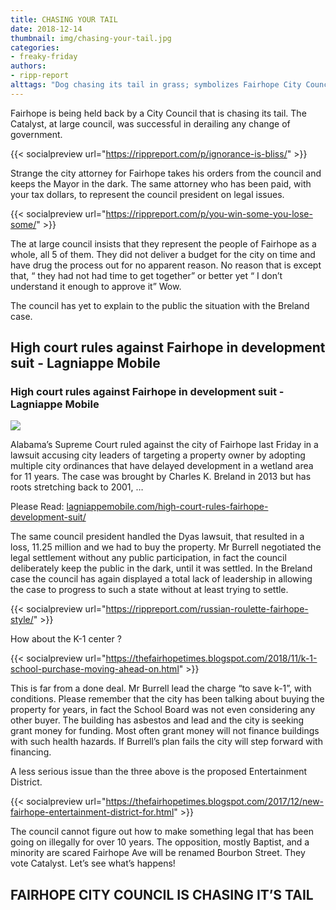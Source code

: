 ```yaml
---
title: CHASING YOUR TAIL
date: 2018-12-14
thumbnail: img/chasing-your-tail.jpg
categories:
- freaky-friday
authors:
- ripp-report
alttags: "Dog chasing its tail in grass; symbolizes Fairhope City Council’s unproductive actions described in this article"
---
```

Fairhope is being held back by a City Council that is chasing its tail. The Catalyst, at large council, was successful in derailing any change of government.

{{< socialpreview url="https://rippreport.com/p/ignorance-is-bliss/" >}}

Strange the city attorney for Fairhope takes his orders from the council and keeps the Mayor in the dark. The same attorney who has been paid, with your tax dollars, to represent the council president on legal issues.

{{< socialpreview url="https://rippreport.com/p/you-win-some-you-lose-some/" >}}

The at large council insists that they represent the people of Fairhope as a whole, all 5 of them. They did not deliver a budget for the city on time and have drug the process out for no apparent reason. No reason that is except that, “ they had not had time to get together” or better yet “ I don’t understand it enough to approve it” Wow.

The council has yet to explain to the public the situation with the Breland case.

## High court rules against Fairhope in development suit - Lagniappe Mobile

### High court rules against Fairhope in development suit - Lagniappe Mobile

![](https://lagniappemobile.com/wp-content/uploads/2015/12/BB_Fairhope.jpg)

Alabama’s Supreme Court ruled against the city of Fairhope last Friday in a lawsuit accusing city leaders of targeting a property owner by adopting multiple city ordinances that have delayed development in a wetland area for 11 years. The case was brought by Charles K. Breland in 2013 but has roots stretching back to 2001, …

Please Read: [lagniappemobile.com/high-court-rules-fairhope-development-suit/](https://lagniappemobile.com/high-court-rules-fairhope-development-suit/)

The same council president handled the Dyas lawsuit, that resulted in a loss, 11.25 million and we had to buy the property. Mr Burrell negotiated the legal settlement without any public participation, in fact the council deliberately keep the public in the dark, until it was settled. In the Breland case the council has again displayed a total lack of leadership in allowing the case to progress to such a state without at least trying to settle.

{{< socialpreview url="https://rippreport.com/russian-roulette-fairhope-style/" >}}

How about the K-1 center ?

{{< socialpreview url="https://thefairhopetimes.blogspot.com/2018/11/k-1-school-purchase-moving-ahead-on.html" >}}

This is far from a done deal. Mr Burrell lead the charge “to save k-1”, with conditions. Please remember that the city has been talking about buying the property for years, in fact the School Board was not even considering any other buyer. The building has asbestos and lead and the city is seeking grant money for funding. Most often grant money will not finance buildings with such health hazards. If Burrell’s plan fails the city will step forward with financing.

A less serious issue than the three above is the proposed Entertainment District.

{{< socialpreview url="https://thefairhopetimes.blogspot.com/2017/12/new-fairhope-entertainment-district-for.html" >}}

The council cannot figure out how to make something legal that has been going on illegally for over 10 years. The opposition, mostly Baptist, and a minority are scared Fairhope Ave will be renamed Bourbon Street. They vote Catalyst. Let’s see what’s happens!

## FAIRHOPE CITY COUNCIL IS CHASING IT’S TAIL
